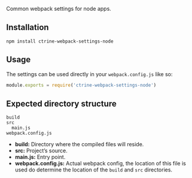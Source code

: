 Common webpack settings for node apps.

## Installation

```shell
npm install ctrine-webpack-settings-node
```

## Usage

The settings can be used directly in your `webpack.config.js` like so:

```Javascript
module.exports = require('ctrine-webpack-settings-node')
```

## Expected directory structure

```
build
src
  main.js
webpack.config.js
```
* **build:** Directory where the compiled files will reside.
* **src:** Project’s source.
* **main.js:** Entry point.
* **webpack.config.js:** Actual webpack config, the location of this file is
  used do determine the location of the `build` and `src` directories.
